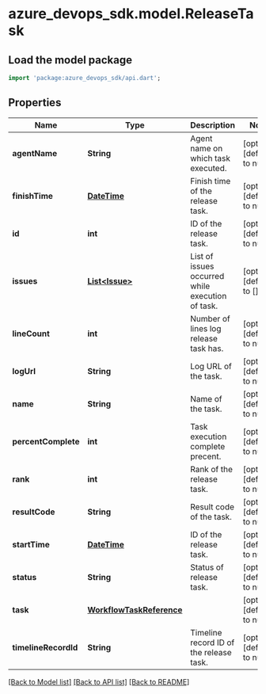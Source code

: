 # azure_devops_sdk.model.ReleaseTask

## Load the model package
```dart
import 'package:azure_devops_sdk/api.dart';
```

## Properties
Name | Type | Description | Notes
------------ | ------------- | ------------- | -------------
**agentName** | **String** | Agent name on which task executed. | [optional] [default to null]
**finishTime** | [**DateTime**](DateTime.md) | Finish time of the release task. | [optional] [default to null]
**id** | **int** | ID of the release task. | [optional] [default to null]
**issues** | [**List&lt;Issue&gt;**](Issue.md) | List of issues occurred while execution of task. | [optional] [default to []]
**lineCount** | **int** | Number of lines log release task has. | [optional] [default to null]
**logUrl** | **String** | Log URL of the task. | [optional] [default to null]
**name** | **String** | Name of the task. | [optional] [default to null]
**percentComplete** | **int** | Task execution complete precent. | [optional] [default to null]
**rank** | **int** | Rank of the release task. | [optional] [default to null]
**resultCode** | **String** | Result code of the task. | [optional] [default to null]
**startTime** | [**DateTime**](DateTime.md) | ID of the release task. | [optional] [default to null]
**status** | **String** | Status of release task. | [optional] [default to null]
**task** | [**WorkflowTaskReference**](WorkflowTaskReference.md) |  | [optional] [default to null]
**timelineRecordId** | **String** | Timeline record ID of the release task. | [optional] [default to null]

[[Back to Model list]](../README.md#documentation-for-models) [[Back to API list]](../README.md#documentation-for-api-endpoints) [[Back to README]](../README.md)


